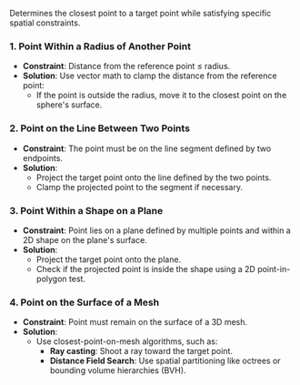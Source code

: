 Determines the closest point to a target point while satisfying specific spatial constraints.

### **1. Point Within a Radius of Another Point**
- **Constraint**: Distance from the reference point ≤ radius.
- **Solution**: Use vector math to clamp the distance from the reference point:
    - If the point is outside the radius, move it to the closest point on the sphere's surface.

### **2. Point on the Line Between Two Points**
- **Constraint**: The point must be on the line segment defined by two endpoints.
- **Solution**:
    - Project the target point onto the line defined by the two points.
    - Clamp the projected point to the segment if necessary.

### **3. Point Within a Shape on a Plane**
- **Constraint**: Point lies on a plane defined by multiple points and within a 2D shape on the plane's surface.
- **Solution**:
    - Project the target point onto the plane.
    - Check if the projected point is inside the shape using a 2D point-in-polygon test.

### **4. Point on the Surface of a Mesh**
- **Constraint**: Point must remain on the surface of a 3D mesh.
- **Solution**:
    - Use closest-point-on-mesh algorithms, such as:
        - **Ray casting**: Shoot a ray toward the target point.
        - **Distance Field Search**: Use spatial partitioning like octrees or bounding volume hierarchies (BVH).
